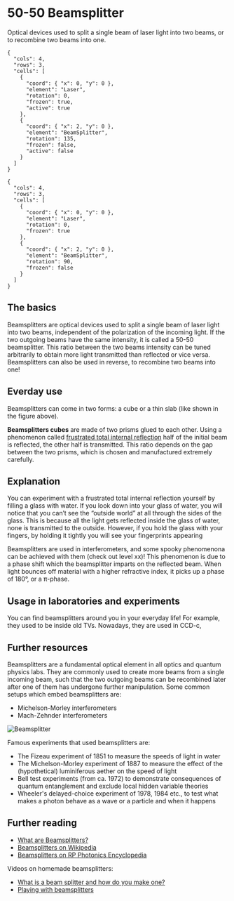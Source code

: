 # 50-50 Beamsplitter

Optical devices used to split a single beam of laser light into two beams, or to recombine two beams into one.

```{quantum-board}
{
  "cols": 4,
  "rows": 3,
  "cells": [
    {
      "coord": { "x": 0, "y": 0 },
      "element": "Laser",
      "rotation": 0,
      "frozen": true,
      "active": true
    },
    {
      "coord": { "x": 2, "y": 0 },
      "element": "BeamSplitter",
      "rotation": 135,
      "frozen": false,
      "active": false
    }
  ]
}
```

```{quantum-board}
{
  "cols": 4,
  "rows": 3,
  "cells": [
    {
      "coord": { "x": 0, "y": 0 },
      "element": "Laser",
      "rotation": 0,
      "frozen": true
    },
    {
      "coord": { "x": 2, "y": 0 },
      "element": "BeamSplitter",
      "rotation": 90,
      "frozen": false
    }
  ]
}
```

## The basics

Beamsplitters are optical devices used to split a single beam of laser light into two beams, independent of the polarization of the incoming light. If the two outgoing beams have the same intensity, it is called a 50-50 beamsplitter. This ratio between the two beams intensity can be tuned arbitrarily to obtain more light transmitted than reflected or vice versa. Beamsplitters can also be used in reverse, to recombine two beams into one!

## Everday use

Beamsplitters can come in two forms: a cube or a thin slab (like shown in the figure above).

**Beamsplitters cubes** are made of two prisms glued to each other. Using a phenomenon called [frustrated total internal reflection](https://en.wikipedia.org/wiki/Total_internal_reflection#Frustrated_total_internal_reflection) half of the initial beam is reflected, the other half is transmitted. This ratio depends on the gap between the two prisms, which is chosen and manufactured extremely carefully.

## Explanation

You can experiment with a frustrated total internal reflection yourself by filling a glass with water. If you look down into your glass of water, you will notice that you can’t see the “outside world” at all through the sides of the glass. This is because all the light gets reflected inside the glass of water, none is transmitted to the outside. However, if you hold the glass with your fingers, by holding it tightly you will see your fingerprints appearing

Beamsplitters are used in interferometers, and some spooky phenomenona can be achieved with them (check out level xx)! This phenomenon is due to a phase shift which the beamsplitter imparts on the reflected beam. When light bounces off material with a higher refractive index, it picks up a phase of 180°, or a π-phase.

## Usage in laboratories and experiments

You can find beamsplitters around you in your everyday life! For example, they used to be inside old TVs. Nowadays, they are used in CCD-c,

## Further resources

Beamsplitters are a fundamental optical element in all optics and quantum physics labs. They are commonly used to create more beams from a single incoming beam, such that the two outgoing beams can be recombined later after one of them has undergone further manipulation. Some common setups which embed beamsplitters are:

* Michelson-Morley interferometers
* Mach-Zehnder interferometers

![Beamsplitter](https://upload.wikimedia.org/wikipedia/commons/1/1f/Beamsplitter-1.png)

Famous experiments that used beamsplitters are:

* The Fizeau experiment of 1851 to measure the speeds of light in water
* The Michelson-Morley experiment of 1887 to measure the effect of the (hypothetical) luminiferous aether on the speed of light
* Bell test experiments (from ca. 1972) to demonstrate consequences of quantum entanglement and exclude local hidden variable theories
* Wheeler's delayed-choice experiment of 1978, 1984 etc., to test what makes a photon behave as a wave or a particle and when it happens

## Further reading

* [What are Beamsplitters?](https://www.edmundoptics.com/resources/application-notes/optics/what-are-beamsplitters/)
* [Beamsplitters on Wikipedia](https://en.wikipedia.org/wiki/Beam_splitter)
* [Beamsplitters on RP Photonics Encyclopedia](https://www.rp-photonics.com/beam_splitters.html)

Videos on homemade beamsplitters:

* [What is a beam splitter and how do you make one?](https://www.youtube.com/watch?v=P1n3hizj3c4)
* [Playing with beamsplitters](https://www.youtube.com/watch?v=C7edG13kzgU)
